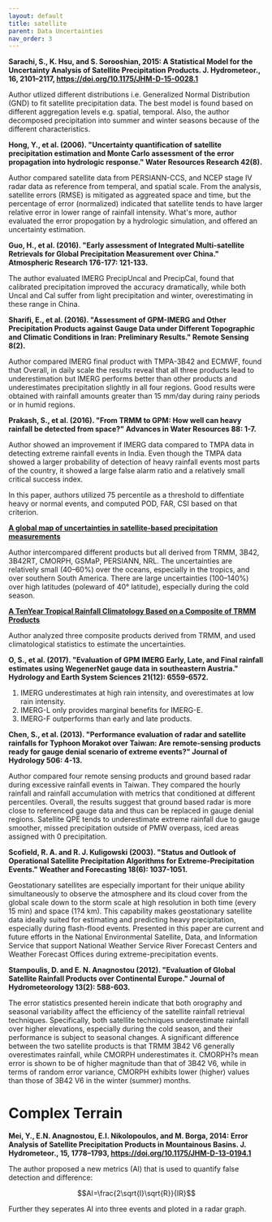 ```yaml
---
layout: default
title: satellite
parent: Data Uncertainties
nav_order: 3
---
```


__Sarachi, S., K. Hsu, and S. Sorooshian, 2015: A Statistical Model for the Uncertainty Analysis of Satellite Precipitation Products. J. Hydrometeor., 16, 2101–2117, https://doi.org/10.1175/JHM-D-15-0028.1__

Author utlized different distributions i.e. Generalized Normal Distribution (GND) to fit satellite precipitation data. The best model is found based on different aggregation levels e.g. spatial, temporal. Also, the author decomposed precipitation into summer and winter seasons because of the different characteristics.


__Hong, Y., et al. (2006). "Uncertainty quantification of satellite precipitation estimation and Monte Carlo assessment of the error propagation into hydrologic response." Water Resources Research 42(8).__
	
Author compared satellite data from PERSIANN-CCS, and NCEP stage IV radar data as reference from temperal, and spatial scale. From the analysis, satellite errors (RMSE) is mitigated as aggreated space and time, but the percentage of error (normalized) indicated that satellite tends to have larger relative error in lower range of rainfall intensity. What's more, author evaluated the error propogation by a hydrologic simulation, and offered an uncertainty estimation.

__Guo, H., et al. (2016). "Early assessment of Integrated Multi-satellite Retrievals for Global Precipitation Measurement over China." Atmospheric Research 176-177: 121-133.__

The author evaluated IMERG PrecipUncal and PrecipCal, found that calibrated precipitation improved the accuracy dramatically, while both Uncal and Cal suffer from light precipitation and winter, overestimating in these range in China.

__Sharifi, E., et al. (2016). "Assessment of GPM-IMERG and Other Precipitation Products against Gauge Data under Different Topographic and Climatic Conditions in Iran: Preliminary Results." Remote Sensing 8(2).__

Author compared IMERG final product with TMPA-3B42 and ECMWF, found that Overall, in daily scale the results reveal that all three products lead to underestimation but IMERG performs better than other products and underestimates precipitation slightly in all four regions. Good results were obtained with rainfall amounts greater than 15 mm/day during rainy periods or in humid regions. 

__Prakash, S., et al. (2016). "From TRMM to GPM: How well can heavy rainfall be detected from space?" Advances in Water Resources 88: 1-7.__

Author showed an improvement if IMERG data compared to TMPA data in detecting extreme rainfall events in India. Even though the TMPA data showed a larger probability of detection of heavy rainfall events most parts of the country, it showed a large false alarm ratio and a relatively small critical success index.

In this paper, authors utilized 75 percentile as a threshold to diffentiate heavy or normal events, and computed POD, FAR, CSI based on that criterion.

[__A global map of uncertainties in satellite‐based precipitation measurements__](https://agupubs.onlinelibrary.wiley.com/doi/epdf/10.1029/2010GL046008)

Author intercompared different products but all derived from TRMM, 3B42, 3B42RT, CMORPH, GSMaP, PERSIANN, NRL. The uncertainties are relatively small (40–60%) over the oceans, especially in the tropics, and over southern South America. There are large uncertainties (100–140%) over high latitudes (poleward of 40° latitude), especially during the cold season.

[__A TenYear Tropical Rainfall Climatology Based on a Composite of TRMM Products__](https://www.jstage.jst.go.jp/article/jmsj/87A/0/87A_0_281/_pdf/-char/en)

Author analyzed three composite products derived from TRMM, and used climatological statistics to estimate the uncertainties.

__O, S., et al. (2017). "Evaluation of GPM IMERG Early, Late, and Final rainfall estimates using WegenerNet gauge data in southeastern Austria." Hydrology and Earth System Sciences 21(12): 6559-6572.__

1. IMERG underestimates at high rain intensity, and overestimates at low rain intensity.  
2. IMERG-L only provides marginal benefits for IMERG-E.  
3. IMERG-F outperforms than early and late products.   

__Chen, S., et al. (2013). "Performance evaluation of radar and satellite rainfalls for Typhoon Morakot over Taiwan: Are remote-sensing products ready for gauge denial scenario of extreme events?" Journal of Hydrology 506: 4-13.__

Author compared four remote sensing products and ground based radar during excessive rainfall events in Taiwan. They compared the hourly rainfall and rainfall accumulation with metrics that conditioned at different percentiles. Overall, the results suggest that ground based radar is more close to referenced gauge data and thus can be replaced in gauge denial regions. Satellite QPE tends to underestimate extreme rainfall due to gauge smoother, missed precipitation outside of PMW overpass, iced areas assigned with 0 precipitation.

__Scofield, R. A. and R. J. Kuligowski (2003). "Status and Outlook of Operational Satellite Precipitation Algorithms for Extreme-Precipitation Events." Weather and Forecasting 18(6): 1037-1051.__

Geostationary satellites are especially important for their unique ability simultaneously to observe the atmosphere and its cloud cover from the global scale down to the storm scale at high resolution in both time (every 15 min) and space (1?4 km). This capability makes geostationary satellite data ideally suited for estimating and predicting heavy precipitation, especially during flash-flood events. Presented in this paper are current and future efforts in the National Environmental Satellite, Data, and Information Service that support National Weather Service River Forecast Centers and Weather Forecast Offices during extreme-precipitation events.


__Stampoulis, D. and E. N. Anagnostou (2012). "Evaluation of Global Satellite Rainfall Products over Continental Europe." Journal of Hydrometeorology 13(2): 588-603.__

The error statistics presented herein indicate that both orography and seasonal variability affect the efficiency of the satellite rainfall retrieval techniques. Specifically, both satellite techniques underestimate rainfall over higher elevations, especially during the cold season, and their performance is subject to seasonal changes. A significant difference between the two satellite products is that TRMM 3B42 V6 generally overestimates rainfall, while CMORPH underestimates it. CMORPH?s mean error is shown to be of higher magnitude than that of 3B42 V6, while in terms of random error variance, CMORPH exhibits lower (higher) values than those of 3B42 V6 in the winter (summer) months.

# Complex Terrain

__Mei, Y., E.N. Anagnostou, E.I. Nikolopoulos, and M. Borga, 2014: Error Analysis of Satellite Precipitation Products in Mountainous Basins. J. Hydrometeor., 15, 1778–1793, https://doi.org/10.1175/JHM-D-13-0194.1__

The author proposed a new metrics (AI) that is used to quantify false detection and difference: 

$$AI=\frac{2\sqrt{I}\sqrt{R}}{IR}$$

Further they seperates AI into three events and ploted in a radar graph.


